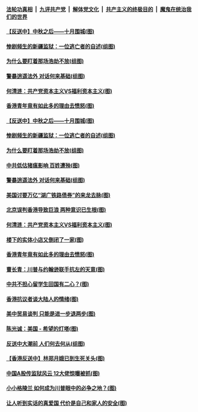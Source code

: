 ####  [法轮功真相](../../../../basic/blob/master/README.md?t=09130526) &nbsp;|&nbsp; [九评共产党](../../../../9ping.md/blob/master/README.md?t=09130526) &nbsp;|&nbsp; [解体党文化](../../../../jtdwh.md/blob/master/README.md?t=09130526)  &nbsp;|&nbsp; [共产主义的终极目的](../../../../gczydzjmd.md/blob/master/README.md?t=09130526) &nbsp;|&nbsp; [魔鬼在统治我们的世界](../../../../mgztzwmdsj.md/blob/master/README.md?t=09130526) 

#### [【反送中】中秋之后——十月围城(图)](../pages/p4/907191.md?t=09130526) 

#### [惨剧频生的新疆监狱：一位逃亡者的自述(组图)](../pages/p4/907187.md?t=09130526) 

#### [为什么要盯着那场浩劫不放(组图)](../pages/p4/907176.md?t=09130526) 

#### [警暴逍遥法外 对话何来基础(组图)](../pages/p4/907172.md?t=09130526) 

#### [何清涟：共产党资本主义VS福利资本主义(图)](../pages/p4/907049.md?t=09130526) 

#### [香港青年竟有如此多的理由去愤怒(图)](../pages/p4/907043.md?t=09130526) 

#### [【反送中】中秋之后——十月围城(图)](../pages/p4/907191.md?t=09130526) 

#### [惨剧频生的新疆监狱：一位逃亡者的自述(组图)](../pages/p4/907187.md?t=09130526) 

#### [为什么要盯着那场浩劫不放(组图)](../pages/p4/907176.md?t=09130526) 

#### [中共低估猪瘟影响 百姓遭殃(图)](../pages/p4/907174.md?t=09130526) 

#### [警暴逍遥法外 对话何来基础(组图)](../pages/p4/907172.md?t=09130526) 

#### [美国讨要万亿“湖广铁路债券”的来龙去脉(图)](../pages/p4/907063.md?t=09130526) 

#### [北京误判香港导致巨浪 两种意识已生根(图)](../pages/p4/907053.md?t=09130526) 

#### [何清涟：共产党资本主义VS福利资本主义(图)](../pages/p4/907049.md?t=09130526) 

#### [楼下的实体小店又倒闭了一家(图)](../pages/p4/907045.md?t=09130526) 

#### [香港青年竟有如此多的理由去愤怒(图)](../pages/p4/907043.md?t=09130526) 

#### [曹长青：川普与约翰逊联手抗左的天意(图)](../pages/p4/907023.md?t=09130526) 

#### [中共不担心留学生回国有二心？(图)](../pages/p4/906946.md?t=09130526) 

#### [香港抗议者谈大陆人的情绪(图)](../pages/p4/906942.md?t=09130526) 

#### [美中贸易谈判 只能是进一步退两步(图)](../pages/p4/906940.md?t=09130526) 

#### [陈光诚：美国 - 希望的灯塔(图)](../pages/p4/906938.md?t=09130526) 

#### [反送中大潮前 人们何去何从(组图)](../pages/p4/906936.md?t=09130526) 

#### [【香港反送中】林郑月娥已到生死关头(图)](../pages/p4/905654.md?t=09130526) 

#### [中国A股传监狱风云 12大佬惊曝被抓(图)](../pages/p4/906844.md?t=09130526) 

#### [小小格陵兰 如何成为川普眼中的必争之地？(图)](../pages/p4/906842.md?t=09130526) 

#### [让人听到实话的真爱国 代价是自己和家人的安全(图)](../pages/p4/906837.md?t=09130526) 

